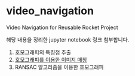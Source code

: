 # video_navigation
Video Navigation for Reusable Rocket Project

해당 내용을 정리한 jupyter notebook 링크 첨부합니다.

1. 호모그래피의 특징점 추출
2. [호모그래피를 이용한 이미지 매칭](http://localhost:8889/notebooks/OneDrive/%EB%B0%94%ED%83%95%20%ED%99%94%EB%A9%B4/Homography.ipynb) 
3. RANSAC 알고리즘을 이용한 호모그래피 

